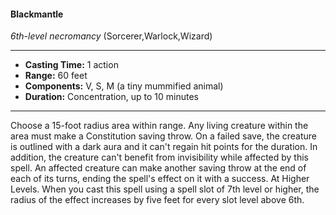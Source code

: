 #### Blackmantle
*6th-level necromancy* (Sorcerer,Warlock,Wizard)
___
- **Casting Time:** 1 action
- **Range:** 60 feet
- **Components:** V, S, M (a tiny mummified animal)
- **Duration:** Concentration, up to 10 minutes
---
Choose a 15-foot radius area within range. Any
living creature within the area must make a
Constitution saving throw. On a failed save, the
creature is outlined with a dark aura and it can't
regain hit points for the duration. In addition, the
creature can't benefit from invisibility while affected
by this spell. An affected creature can make another
saving throw at the end of each of its turns, ending
the spell's effect on it with a success.
At Higher Levels. When you cast this spell using
a spell slot of 7th level or higher, the radius of the
effect increases by five feet for every slot level above
6th.
